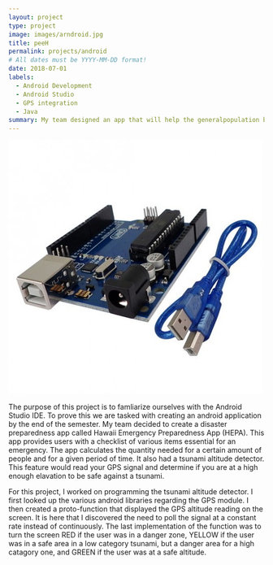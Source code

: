 ```yaml
---
layout: project
type: project
image: images/arndroid.jpg
title: peeH
permalink: projects/android
# All dates must be YYYY-MM-DD format!
date: 2018-07-01
labels:
  - Android Development 
  - Android Studio
  - GPS integration
  - Java
summary: My team designed an app that will help the generalpopulation be better prepared for a natural disaster. 
---
```


<div class="ui small rounded images">
  <img class="ui image" src="../images/arduino.jpg">
</div>

The purpose of this project is to famliarize ourselves with the Android Studio IDE. To prove this we are tasked with creating an android application by the end of the semester. My team decided to create a disaster preparedness app called Hawaii Emergency Preparedness App (HEPA). This app provides users with a checklist of various items essential for an emergency. The app calculates the quantity needed for a certain amount of people and for a given period of time. It also had a tsunami altitude detector. This feature would read your GPS signal and determine if you are at a high enough elavation to be safe against a tsunami.

For this project, I worked on programming the tsunami altitude detector. I first looked up the various android libraries regarding the GPS module. I then created a proto-function that displayed the GPS altitude reading on the screen. It is here that I discovered the need to poll the signal at a constant rate instead of continuously. The last implementation of the function was to turn the screen RED if the user was in a danger zone, YELLOW if the user was in a safe area in a low category tsunami, but a danger area for a high catagory one, and GREEN if the user was at a safe altitude.

